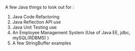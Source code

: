A few Java things to look out for :

1. Java Code Refactoring
2. Java Reflection API use
3. Java Unit Testing use
4. An Employee Management System (Use of Java EE, jdbc, mySQL(RDBMS) )
5. A few StringBuffer examples
